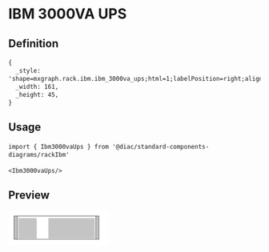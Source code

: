 # IBM 3000VA UPS

## Definition

```
{
  _style: 'shape=mxgraph.rack.ibm.ibm_3000va_ups;html=1;labelPosition=right;align=left;spacingLeft=15;dashed=0;shadow=0;fillColor=#ffffff;',
  _width: 161,
  _height: 45,
}
```

## Usage

```
import { Ibm3000vaUps } from '@diac/standard-components-diagrams/rackIbm'

<Ibm3000vaUps/>
```

## Preview

<img src="./ibm-3000va-ups.png" width="200"/>
